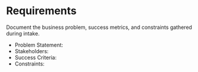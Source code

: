 # Requirements

Document the business problem, success metrics, and constraints gathered during intake.

- Problem Statement:
- Stakeholders:
- Success Criteria:
- Constraints:

